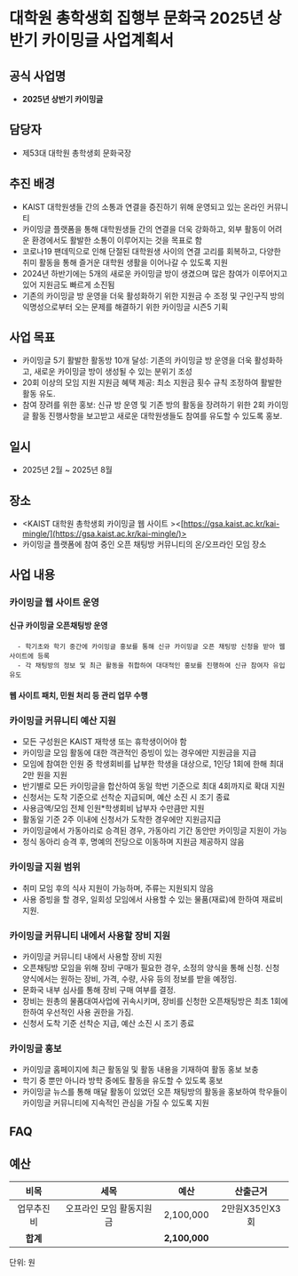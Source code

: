 # 대학원 총학생회 집행부 문화국 2025년 상반기 카이밍글 사업계획서

## 공식 사업명
- **2025년 상반기 카이밍글**

## 담당자
- 제53대 대학원 총학생회 문화국장

## 추진 배경
- KAIST 대학원생들 간의 소통과 연결을 증진하기 위해 운영되고 있는 온라인 커뮤니티
- 카이밍글 플랫폼을 통해 대학원생들 간의 연결을 더욱 강화하고, 외부 활동이 어려운 환경에서도 활발한 소통이 이루어지는 것을 목표로 함
- 코로나19 팬데믹으로 인해 단절된 대학원생 사이의 연결 고리를 회복하고, 다양한 취미 활동을 통해 즐거운 대학원 생활을 이어나갈 수 있도록 지원
- 2024년 하반기에는 5개의 새로운 카이밍글 방이 생겼으며 많은 참여가 이루어지고 있어 지원금도 빠르게 소진됨
- 기존의 카이밍글 방 운영을 더욱 활성화하기 위한 지원금 수 조정 및 구인구직 방의 익명성으로부터 오는 문제를 해결하기 위한 카이밍글 시즌5 기획  

## 사업 목표
- 카이밍글 5기 활발한 활동방 10개 달성: 기존의 카이밍글 방 운영을 더욱 활성화하고, 새로운 카이밍글 방이 생성될 수 있는 분위기 조성
- 20회 이상의 모임 지원 지원금 혜택 제공: 최소 지원금 횟수 규칙 조정하여 활발한 활동 유도.
- 참여 장려를 위한 홍보: 신규 방 운영 및 기존 방의 활동을 장려하기 위한 2회 카이밍글 활동 진행사항을 보고받고 새로운 대학원생들도 참여를 유도할 수 있도록 홍보.

## 일시
- 2025년 2월 ~ 2025년 8월

## 장소
- <KAIST 대학원 총학생회 카이밍글 웹 사이트 ><[https://gsa.kaist.ac.kr/kai-mingle/](https://gsa.kaist.ac.kr/kai-mingle/)>
- 카이밍글 플랫폼에 참여 중인 오픈 채팅방 커뮤니티의 온/오프라인 모임 장소
  
## 사업 내용

### 카이밍글 웹 사이트 운영
   #### 신규 카이밍글 오픈채팅방 운영
      - 학기초와 학기 중간에 카이밍글 홍보를 통해 신규 카이밍글 오픈 채팅방 신청을 받아 웹 사이트에 등록
      - 각 채팅방의 정보 및 최근 활동을 취합하여 대대적인 홍보를 진행하여 신규 참여자 유입 유도
   #### 웹 사이트 패치, 민원 처리 등 관리 업무 수행

### 카이밍글 커뮤니티 예산 지원
   - 모든 구성원은 KAIST 재학생 또는 휴학생이어야 함
   - 카이밍글 모임 활동에 대한 객관적인 증빙이 있는 경우에만 지원금을 지급
   - 모임에 참여한 인원 중 학생회비를 납부한 학생을 대상으로, 1인당 1회에 한해 최대 2만 원을 지원
   - 반기별로 모든 카이밍글을 합산하여 동일 학번 기준으로 최대 4회까지로 확대 지원
   - 신청서는 도착 기준으로 선착순 지급되며, 예산 소진 시 조기 종료
   - 사용금액/모임 전체 인원*학생회비 납부자 수만큼만 지원
   - 활동일 기준 2주 이내에 신청서가 도착한 경우에만 지원금지급
   - 카이밍글에서 가동아리로 승격된 경우, 가동아리 기간 동안만 카이밍글 지원이 가능
   - 정식 동아리 승격 후, 명예의 전당으로 이동하며 지원금 제공하지 않음

### 카이밍글 지원 범위
   - 취미 모임 후의 식사 지원이 가능하며, 주류는 지원되지 않음
   - 사용 증빙을 할 경우, 일회성 모임에서 사용할 수 있는 물품(재료)에 한하여 재료비 지원.

### 카이밍글 커뮤니티 내에서 사용할 장비 지원
   - 카이밍글 커뮤니티 내에서 사용할 장비 지원
   - 오픈채팅방 모임을 위해 장비 구매가 필요한 경우, 소정의 양식을 통해 신청. 신청 양식에서는 원하는 장비, 가격, 수량, 사유 등의 정보를 받을 예정임.
   - 문화국 내부 심사를 통해 장비 구매 여부를 결정.
   - 장비는 원총의 물품대여사업에 귀속시키며, 장비를 신청한 오픈채팅방은 최초 1회에 한하여 우선적인 사용 권한을 가짐.
   - 신청서 도착 기준 선착순 지급, 예산 소진 시 조기 종료
    
### 카이밍글 홍보
   - 카이밍글 홈페이지에 최근 활동일 및 활동 내용을 기재하여 활동 홍보 보충
   - 학기 중 뿐만 아니라 방학 중에도 활동을 유도할 수 있도록 홍보
   - 카이밍글 뉴스를 통해 매달 활동이 있었던 오픈 채팅방의 활동을 홍보하여 학우들이 카이밍글 커뮤니티에 지속적인 관심을 가질 수 있도록 지원

## FAQ

## 예산

|  **비목** |   **세목**   | **예산** | **산출근거** |
|:----------:|:------------:|:--------:|:--------:|
|업무추진비| 오프라인 모임 활동지원금 | 2,100,000 | 2만원X35인X3회 |
|  **합계**  |              | **2,100,000**|  |

단위: 원

